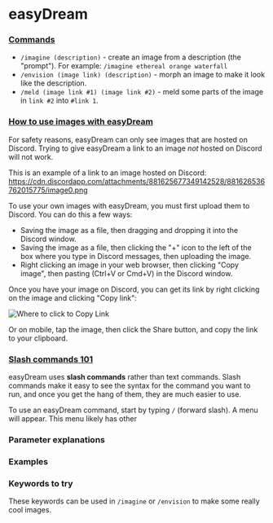 # easyDream

### [Commands](#commands)

- `/imagine (description)` - create an image from a description (the "prompt"). For example: `/imagine ethereal orange waterfall`
- `/envision (image link) (description)` - morph an image to make it look like the description.
- `/meld (image link #1) (image link #2)` - meld some parts of the image in `link #2` into `#link 1`.

### [How to use images with easyDream](#use-images)

For safety reasons, easyDream can only see images that are hosted on Discord. Trying to give easyDream a link to an image *not* hosted on Discord will not work.

This is an example of a link to an image hosted on Discord: https://cdn.discordapp.com/attachments/881625677349142528/881626536762015775/image0.png

To use your own images with easyDream, you must first upload them to Discord. You can do this a few ways:
- Saving the image as a file, then dragging and dropping it into the Discord window.
- Saving the image as a file, then clicking the "+" icon to the left of the box where you type in Discord messages, then uploading the image.
- Right clicking an image in your web browser, then clicking "Copy image", then pasting (Ctrl+V or Cmd+V) in the Discord window.

Once you have your image on Discord, you can get its link by right clicking on the image and clicking "Copy link":

![Where to click to Copy Link](https://cdn.discordapp.com/attachments/881625677349142528/881628628641792030/unknown.png)

Or on mobile, tap the image, then click the Share button, and copy the link to your clipboard.

### [Slash commands 101](#slash-commands)

easyDream uses **slash commands** rather than text commands. Slash commands make it easy to see the syntax for the command you want to run, and once you get the hang of them, they are much easier to use.

To use an easyDream command, start by typing `/` (forward slash). A menu will appear. This menu likely has other 

### Parameter explanations

### Examples

### Keywords to try

These keywords can be used in `/imagine` or `/envision` to make some really cool images.
